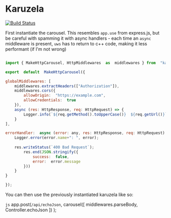 # Karuzela

[![Build Status](https://travis-ci.org/anteeek/karuzela.svg?branch=master)](https://travis-ci.org/anteeek/karuzela)

First instantiate the carousel. This resembles `app.use` from express.js, but be careful with spamming it with async handlers - each time an `async` middleware is present, `uws` has to return to c++ code, making it less performant (if I'm not wrong)

```js

import { MakeHttpCarousel, HttpMiddlewares  as  middlewares } from  "karuzela";

export  default  MakeHttpCarousel({

globalMiddlewares: [
    middlewares.extractHeaders(["Authorization"]),
    middlewares.cors({
        allowOrigin:  "https://example.com",
        allowCredentials:  true
    }),
    async (res: HttpResponse, req: HttpRequest) => {
        Logger.info(`${req.getMethod().toUpperCase()}  ${req.getUrl()}`);
    }
],

errorHandler:  async (error: any, res: HttpResponse, req: HttpRequest) =>         {
    Logger.error(error.name+": ", error);
    
    res.writeStatus(`400 Bad Request`);
        res.end(JSON.stringify({    
            success:  false,
            error:  error.message
        }))
    }
}

});
```

You can then use the previously instantiated karuzela like so:



```js```
app.post(`/api/echoJson`, 
        carousel([
                middlewares.parseBody,
                Controller.echoJson
        ])
    );
```
